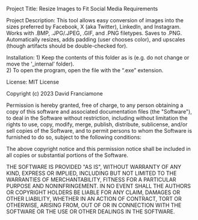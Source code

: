 Project Title: Resize Images to Fit Social Media Requirements


Project Description: This tool allows easy conversion of images into the sizes preferred by Facebook, X (aka Twitter), LinkedIn, and Instagram.  Works with .BMP, .JPG/.JPEG, .GIF, and .PNG filetypes.  Saves to .PNG.  Automatically resizes, adds padding (user chooses color), and upscales (though artifacts should be double-checked for).


Installation: 
	1) Keep the contents of this folder as is (e.g. do not change or move the ‘_internal’ folder).  
	2) To open the program, open the file with the “.exe” extension.


License: 
MIT License

Copyright (c) 2023 David Franciamone

Permission is hereby granted, free of charge, to any person obtaining a copy
of this software and associated documentation files (the "Software"), to deal
in the Software without restriction, including without limitation the rights
to use, copy, modify, merge, publish, distribute, sublicense, and/or sell
copies of the Software, and to permit persons to whom the Software is
furnished to do so, subject to the following conditions:

The above copyright notice and this permission notice shall be included in all
copies or substantial portions of the Software.

THE SOFTWARE IS PROVIDED "AS IS", WITHOUT WARRANTY OF ANY KIND, EXPRESS OR
IMPLIED, INCLUDING BUT NOT LIMITED TO THE WARRANTIES OF MERCHANTABILITY,
FITNESS FOR A PARTICULAR PURPOSE AND NONINFRINGEMENT. IN NO EVENT SHALL THE
AUTHORS OR COPYRIGHT HOLDERS BE LIABLE FOR ANY CLAIM, DAMAGES OR OTHER
LIABILITY, WHETHER IN AN ACTION OF CONTRACT, TORT OR OTHERWISE, ARISING FROM,
OUT OF OR IN CONNECTION WITH THE SOFTWARE OR THE USE OR OTHER DEALINGS IN THE
SOFTWARE.
